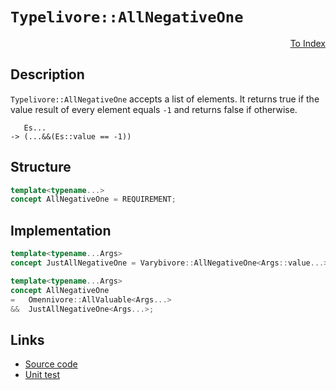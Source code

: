 <!-- Copyright 2024 Feng Mofan
SPDX-License-Identifier: Apache-2.0 -->

# `Typelivore::AllNegativeOne`

<p style='text-align: right;'><a href="../../concepts.md#typelivore-all-negative-one">To Index</a></p>

## Description

`Typelivore::AllNegativeOne` accepts a list of elements.
It returns true if the value result of every element equals `-1` and returns false if otherwise.

<pre><code>   Es...
-> (...&&(Es::value == -1))</code></pre>

## Structure

```C++
template<typename...>
concept AllNegativeOne = REQUIREMENT;
```

## Implementation

```C++
template<typename...Args>
concept JustAllNegativeOne = Varybivore::AllNegativeOne<Args::value...>;

template<typename...Args>
concept AllNegativeOne
=   Omennivore::AllValuable<Args...>
&&  JustAllNegativeOne<Args...>;
```

## Links

- [Source code](../../../../conceptrodon/descend/typelivore/concepts/all_negative_one.hpp)
- [Unit test](../../../../tests/unit/concepts/typelivore/all_negative_one.test.hpp)
